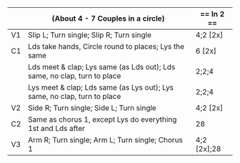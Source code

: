 ||(About 4 - 7 Couples in a circle) | == In 2 == |
|-----|----|-----|
|V1| Slip L; Turn single; Slip R; Turn single |4;2 [2x]|
|C1| Lds take hands, Circle round to places; Lys the same |6 [2x]|
||Lds meet & clap; Lys same (as Lds out); Lds same, no clap, turn to place |2;2;4|
||Lys meet & clap; Lds same (as Lys out); Lys same, no clap, turn to place |2;2;4|
|V2| Side R; Turn single; Side L; Turn single |4;2 [2x]|
|C2| Same as chorus 1, except Lys do everything 1st and Lds after |28|
|V3| Arm R; Turn single; Arm L; Turn single; Chorus 1 |4;2 [2x];28|
